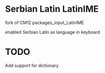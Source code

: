 Serbian Latin LatinIME
=======================

fork of CM12 packages_input_LatinIME

enabled Serbian Latin as language in keyboard

TODO
=======================

Add support for dictionary
